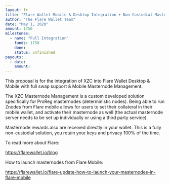 ```yaml
---
layout: fr
title: "Flare Wallet Mobile & Desktop Integration + Non-Custodial Masternode Management"
author: "The Flare Wallet Team"
date: "May 1, 2020"
amount: 1750
milestones:
  - name: "Full Integration"
    funds: 1750
    done:
    status: unfinished
payouts:
  - date:
    amount:
---
```


This proposal is for the integration of XZC into Flare Wallet Desktop & Mobile with full swap support & Mobile Masternode Management.

The XZC Masternode Management is a custom developed solution specifically for ProReg masternodes (deterministic nodes). Being able to run Znodes from Flare mobile allows for users to set their collateral in their mobile wallet, and activate their masternode as well (the actual masternode server needs to be set up individually or using a third party service).

Masternode rewards also are received directly in your wallet. This is a fully non-custodial solution, you retain your keys and privacy 100% of the time.

To read more about Flare:

https://flarewallet.io/blog

How to launch masternodes from Flare Mobile:

https://flarewallet.io/flare-update-how-to-launch-your-masternodes-in-flare-mobile
